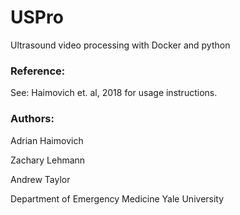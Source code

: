 # USPro
Ultrasound video processing with Docker and python
### Reference:
See: Haimovich et. al, 2018 for usage instructions.
### Authors:
Adrian Haimovich

Zachary Lehmann

Andrew Taylor

Department of Emergency Medicine
Yale University
